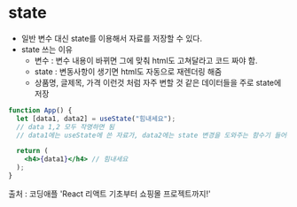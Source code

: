 # state

- 일반 변수 대신 state를 이용해서 자료를 저장할 수 있다.
- state 쓰는 이유
  - 변수 : 변수 내용이 바뀌면 그에 맞춰 html도 고쳐달라고 코드 짜야 함.
  - state : 변동사항이 생기면 html도 자동으로 재렌더링 해줌
  - 상품명, 글제목, 가격 이런것 처럼 자주 변할 것 같은 데이터들을 주로 state에 저장

```jsx
function App() {
  let [data1, data2] = useState("힘내세요");
  // data 1,2 모두 작명하면 됨
  // data1에는 useState에 쓴 자료가, data2에는 state 변경을 도와주는 함수기 들어감

  return (
    <h4>{data1}</h4> // 힘내세요
  );
}
```

출처 : 코딩애플 'React 리액트 기초부터 쇼핑몰 프로젝트까지!'
